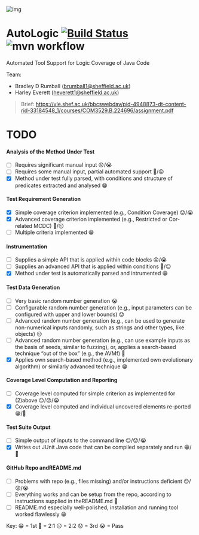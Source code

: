![img](https://lumcdn.ams3.cdn.digitaloceanspaces.com/Bradley/Artboard%201.png)

# AutoLogic [![Build Status](https://travis-ci.com/bradleyrumball/AutoLogic.svg?token=bHNU4yeXhHmC2AyddcFV&branch=main)](https://travis-ci.com/bradleyrumball/AutoLogic) ![mvn workflow](https://github.com/bradleyrumball/AutoLogic/actions/workflows/maven.yml/badge.svg)
Automated Tool Support for Logic Coverage of Java Code

Team:
- Bradley D Rumball (brumball1@sheffield.ac.uk)
- Harley Everett (heverett1@sheffield.ac.uk)

>Brief: https://vle.shef.ac.uk/bbcswebdav/pid-4948873-dt-content-rid-33184548_1/courses/COM3529.B.224696/assignment.pdf

# TODO

#### Analysis of the Method Under Test ####
- [ ] Requires significant manual input 😟/😭
- [ ] Requires some manual input, partial automated support 🙂/😐
- [X] Method under test fully parsed, with conditions and structure of predicates extracted and analysed 😁

#### Test Requirement Generation ####
- [X] Simple coverage criterion implemented (e.g., Condition Coverage) 😟/😭
- [X] Advanced coverage criterion implemented (e.g., Restricted or Cor-related MCDC) 🙂/😐
- [ ] Multiple criteria implemented 😁

#### Instrumentation ####
- [ ] Supplies a simple API that is applied within code blocks 😟/😭
- [ ] Supplies an advanced API that is applied within conditions 🙂/😐
- [X] Method under test is automatically parsed and intrumented 😁

#### Test Data Generation ####
- [ ] Very basic random number generation 😭
- [ ] Configurable random number generation (e.g., input parameters can be configured with upper and lower bounds) 😟
- [ ] Advanced random number generation (e.g., can be used to generate non-numerical inputs randomly, such as strings and other types, like objects) 😐
- [ ] Advanced random number generation (e.g., can use example inputs as the basis of seeds, similar to fuzzing), or, applies a search-based technique “out of the box” (e.g., the AVMf) 🙂
- [x] Applies  own  search-based  method  (e.g.,  implemented  own  evolutionary algorithm) or similarly advanced technique 😁

#### Coverage Level Computation and Reporting ####
- [ ] Coverage level computed for simple criterion as implemented for (2)above 😐/😟/😭
- [X] Coverage  level  computed  and  individual  uncovered  elements  re-ported 😁/🙂

#### Test Suite Output ####
- [ ] Simple output of inputs to the command line 😐/😟/😭
- [x] Writes out JUnit Java code that can be compiled separately and run 😁/🙂

#### GitHub Repo andREADME.md ####
- [ ] Problems with repo (e.g., files missing) and/or instructions deficient 😐/😟/😭
- [ ] Everything works and can be setup from the repo, according to instructions supplied in theREADME.md 🙂
- [ ] README.md especially  well-polished,  installation  and  running  tool worked flawlessly 😁

Key:
😁 = 1st
🙂 = 2:1 
😐 = 2:2
😟 = 3rd
😭 = Pass
